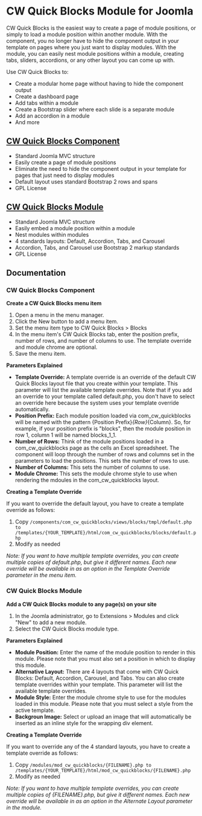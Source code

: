 # CW Quick Blocks Module for Joomla

CW Quick Blocks is the easiest way to create a page of module positions, or simply to load a module position within another module. With the component, you no longer have to hide the component output in your template on pages where you just want to display modules. With the module, you can easily nest module positions within a module, creating tabs, sliders, accordions, or any other layout you can come up with.

Use CW Quick Blocks to:

* Create a modular home page without having to hide the component output
* Create a dashboard page
* Add tabs within a module
* Create a Bootstrap slider where each slide is a separate module
* Add an accordion in a module
* And more

## [CW Quick Blocks Component](https://github.com/corywebbmedia/com_cw_quickblocks)

* Standard Joomla MVC structure
* Easily create a page of module positions
* Eliminate the need to hide the component output in your template for pages that just need to display modules
* Default layout uses standard Bootstrap 2 rows and spans
* GPL License

## [CW Quick Blocks Module](https://github.com/corywebbmedia/mod_cw_quickblocks)

* Standard Joomla MVC structure
* Easily embed a module position within a module
* Nest modules within modules
* 4 standards layouts: Default, Accordion, Tabs, and Carousel
* Accordion, Tabs, and Carousel use Bootstrap 2 markup standards
* GPL License

## Documentation

### CW Quick Blocks Component

**Create a CW Quick Blocks menu item**

1. Open a menu in the menu manager.
2. Click the New button to add a menu item.
3. Set the menu item type to CW Quick Blocks > Blocks
4. In the menu item's CW Quick Blocks tab, enter the position prefix, number of rows, and number of columns to use. The template override and module chrome are optional.
5. Save the menu item.

**Parameters Explained**

* **Template Override:** A template override is an override of the default CW Quick Blocks layout file that you create within your template. This parameter will list the available template overrides. Note that if you add an override to your template called default.php, you don't have to select an override here because the system uses your template override automatically.
* **Position Prefix:** Each module position loaded via com_cw_quickblocks will be named with the pattern {Position Prefix}_{Row}_{Column}. So, for example, if your position prefix is "blocks", then the module position in row 1, column 1 will be named blocks_1_1.
* **Number of Rows:** Think of the module positions loaded in a com_cw_quickblocks page as the cells an Excel spreadsheet. The component will loop through the number of rows and columns set in the parameters to load the positions. This sets the number of rows to use.
* **Number of Columns:** This sets the number of columns to use.
* **Module Chrome:** This sets the module chrome style to use when rendering the mdoules in the com_cw_quickblocks layout.

**Creating a Template Override**

If you want to override the default layout, you have to create a template override as follows:

1. Copy `/components/com_cw_quickblocks/views/blocks/tmpl/default.php to /templates/{YOUR_TEMPLATE}/html/com_cw_quickblocks/blocks/default.php`
2. Modify as needed

_Note: If you want to have multiple template overrides, you can create multiple copies of default.php, but give it different names. Each new override will be available in as an option in the Template Override parameter in the menu item._

### CW Quick Blocks Module

**Add a CW Quick Blocks module to any page(s) on your site**

1. In the Joomla administrator, go to Extensions > Modules and click "New" to add a new module.
2. Select the CW Quick Blocks module type.

**Parameters Explained**

* **Module Position:** Enter the name of the module position to render in this module. Please note that you must also set a position in which to display this module.
* **Alternative Layout:** There are 4 layouts that come with CW Quick Blocks: Default, Accordion, Carousel, and Tabs. You can also create template overrides within your template. This parameter will list the available template overrides.
* **Module Style:** Enter the module chrome style to use for the modules loaded in this module. Please note that you must select a style from the active template.
* **Backgroun Image:** Select or upload an image that will automatically be inserted as an inline style for the wrapping div element.

**Creating a Template Override**

If you want to override any of the 4 standard layouts, you have to create a template override as follows:

1. Copy `/modules/mod_cw_quickblocks/{FILENAME}.php to /templates/{YOUR_TEMPLATE}/html/mod_cw_quickblocks/{FILENAME}.php`
2. Modify as needed

_Note: If you want to have multiple template overrides, you can create multiple copies of {FILENAME}.php, but give it different names. Each new override will be available in as an option in the Alternate Layout parameter in the module._
